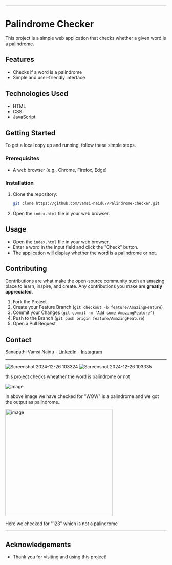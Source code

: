 
---

# Palindrome Checker

This project is a simple web application that checks whether a given word is a palindrome.

## Features
- Checks if a word is a palindrome
- Simple and user-friendly interface

## Technologies Used
- HTML
- CSS
- JavaScript

## Getting Started
To get a local copy up and running, follow these simple steps.

### Prerequisites
- A web browser (e.g., Chrome, Firefox, Edge)

### Installation
1. Clone the repository:
   ```sh
   git clone https://github.com/vamsi-naidu7/Palindrome-checker.git
   ```
2. Open the `index.html` file in your web browser.

## Usage
- Open the `index.html` file in your web browser.
- Enter a word in the input field and click the "Check" button.
- The application will display whether the word is a palindrome or not.

## Contributing
Contributions are what make the open-source community such an amazing place to learn, inspire, and create. Any contributions you make are **greatly appreciated**.

1. Fork the Project
2. Create your Feature Branch (`git checkout -b feature/AmazingFeature`)
3. Commit your Changes (`git commit -m 'Add some AmazingFeature'`)
4. Push to the Branch (`git push origin feature/AmazingFeature`)
5. Open a Pull Request

## Contact
Sanapathi Vamsi Naidu - [LinkedIn](https://www.linkedin.com/in/sanapathi-vamsi-naidu-471538297) - [Instagram](https://www.instagram.com/vamsi_naidu__7)


---
![Screenshot 2024-12-26 103324](https://github.com/user-attachments/assets/1f3941e4-87c9-4b50-9230-94341f7282e4)
![Screenshot 2024-12-26 103335](https://github.com/user-attachments/assets/f91baea4-178e-4cb9-bd6e-cd57885bb3f0)

this project checks wheather the word is palindrome or not

![image](https://github.com/user-attachments/assets/17d49afb-b34c-4a2a-823a-cee3e3489023)

In above image we have checked for "WOW" is a palindrome and we got the output as palindrome..

<img width="335" alt="image" src="https://github.com/user-attachments/assets/76fbd561-b763-4951-b5f5-1f69053e0b0c" />

Here we checked for "123" which is not a palindrome

---
## Acknowledgements
- Thank you for visiting and using this project!
